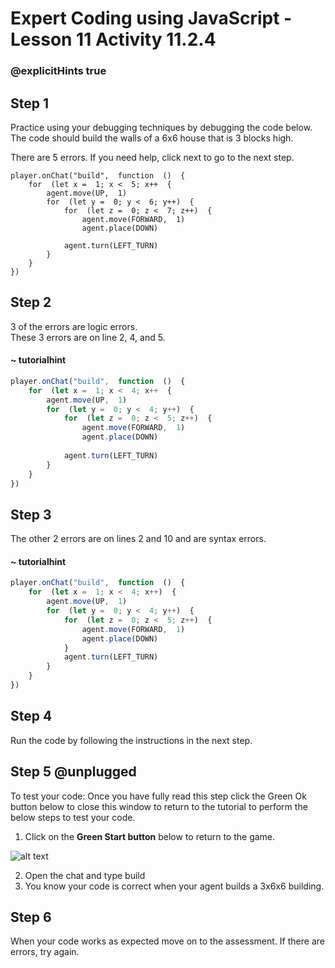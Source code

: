 # Expert Coding using JavaScript - Lesson 11 Activity 11.2.4
### @explicitHints true

## Step 1

Practice using your debugging techniques by debugging the code below. The code should build the walls of a 6x6 house that is 3 blocks high. 

There are 5 errors.  If you need help, click next to go to the next step. 

```template
player.onChat("build",  function  ()  {
	for  (let x =  1; x <  5; x++  {
		agent.move(UP,  1)
		for  (let y =  0; y <  6; y++)  {
			for  (let z =  0; z <  7; z++)  {
				agent.move(FORWARD,  1)
				agent.place(DOWN)
			
			agent.turn(LEFT_TURN)
		}
	}
})

```

## Step 2

3 of the errors are logic errors.  
These 3 errors are on line 2, 4, and 5. 

#### ~ tutorialhint
```javascript 
player.onChat("build",  function  ()  {
	for  (let x =  1; x <  4; x++  {
		agent.move(UP,  1)
		for  (let y =  0; y <  4; y++)  {
			for  (let z =  0; z <  5; z++)  {
				agent.move(FORWARD,  1)
				agent.place(DOWN)
			
			agent.turn(LEFT_TURN)
		}
	}
})
```

## Step 3

The other 2 errors are on lines 2 and 10 and are syntax errors.  


#### ~ tutorialhint
```javascript 
player.onChat("build",  function  ()  {
	for  (let x =  1; x <  4; x++)  {
		agent.move(UP,  1)
		for  (let y =  0; y <  4; y++)  {
			for  (let z =  0; z <  5; z++)  {
				agent.move(FORWARD,  1)
				agent.place(DOWN)
			}
			agent.turn(LEFT_TURN)
		}
	}
})
```

## Step 4

Run the code by following the instructions in the next step.

## Step 5 @unplugged

To test your code:
Once you have fully read this step click the Green Ok button below to close this window to return to the tutorial to perform the below steps to test your code.

1. Click on the **Green Start button** below to return to the game.

  

![alt text](https://expertjs.codingcredentials.com/Lesson1/1.1/1.JPG?raw=true  "Start")

2. Open the chat and type build
3. You know your code is correct when your agent builds a 3x6x6 building. 


## Step 6

When your code works as expected move on to the assessment.
If there are errors, try again. 